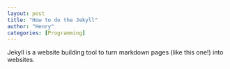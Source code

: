 ```yaml
---
layout: post
title: "How to do the Jekyll"
author: "Henry"
categories: [Programming]
---
```


Jekyll is a website building tool to turn markdown pages (like this one!) into websites. 